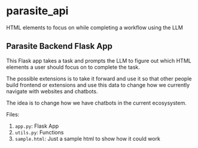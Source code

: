 # parasite_api
HTML elements to focus on while completing a workflow using the LLM

## Parasite Backend Flask App

This Flask app takes a task and prompts the LLM to figure out which HTML elements a user should focus on to complete the task.

The possible extensions is to take it forward and use it so that other people build frontend or extensions and use this data to change how we currently navigate with websites and chatbots.

The idea is to change how we have chatbots in the current ecosysystem.

Files:
1. `app.py`: Flask App
2. `utils.py`: Functions
3. `sample.html`: Just a sample html to show how it could work